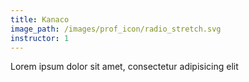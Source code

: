 ```yaml
---
title: Kanaco
image_path: /images/prof_icon/radio_stretch.svg
instructor: 1
---
```

Lorem ipsum dolor sit amet, consectetur adipisicing elit
